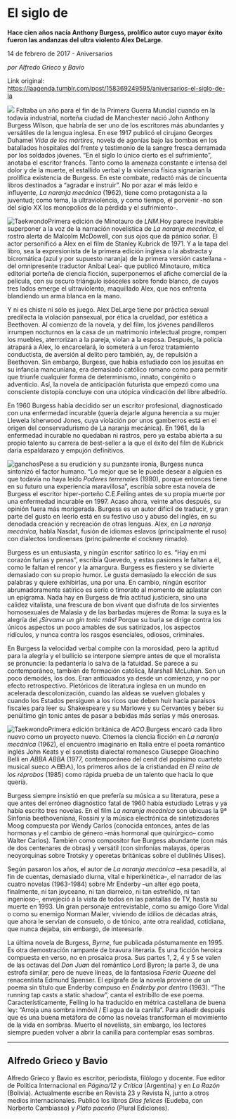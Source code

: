 # El siglo de

**Hace cien años nacía Anthony Burgess, prolífico autor cuyo mayor éxito fueron las andanzas del ultra violento Alex DeLarge.**

14 de febrero de 2017 - Aniversarios

_por Alfredo Grieco y Bavio_

Link original: https://laagenda.tumblr.com/post/158369249595/aniversarios-el-siglo-de-la

![](https://64.media.tumblr.com/35c1201676e9a6812f084313f7be9f6a/tumblr_inline_pk0w662DSV1t6q87u_500.jpg)
Faltaba un año para el fin de la Primera Guerra Mundial cuando en la todavía industrial, norteña ciudad de Manchester nació John Anthony Burgess Wilson, que habría de ser uno de los escritores más abundantes y versátiles de la lengua inglesa. En ese 1917 publicó el cirujano Georges Duhamel *Vida de los mártires*, novela de agonías bajo las bombas en los batallados hospitales del frente y testimonio de la sangre fresca derramada por los soldados jóvenes. “En el siglo lo único cierto es el sufrimiento”, anotaba el escritor francés. Tanto como la amenaza constante e intensa del dolor y de la muerte, el estallido verbal y la violencia física signarían la prolífica existencia de Burgess. En este combate, redactó más de cincuenta libros destinados a “agradar e instruir”. No por azar el más leído e influyente, *La naranja mecánica* (1962), tiene como protagonista a la juventud; como tema, la ultraviolencia, y como tiempo, el porvenir -no son del siglo XX los monopolios de la pérdida y el sufrimiento-. 

![Taekwondo](https://64.media.tumblr.com/ccd3f2c9f00c243412aa5ea5036cc04b/tumblr_inline_pk0w66FbTl1t6q87u_400.jpg)Primera edición de Minotauro de *LNM*.Hoy parece inevitable superponer a la voz de la narración novelística de *La naranja mecánica*, el rostro alerta de Malcolm McDowell, con sus ojos que da pánico soñar. El actor personificó a Alex en el film de Stanley Kubrick de 1971. Y a la tapa del libro, sea la expresionista de la primera edición inglesa o la abstracta y bicromática (azul y por supuesto naranja) de la primera versión castellana -del omnipresente traductor Aníbal Leal- que publicó Minotauro, mítica editorial porteña de ciencia ficción, superponemos el afiche comercial de la película, con su oscuro triángulo isósceles sobre fondo blanco, de cuyos tres lados emerge el ultraviolento, maquillado Alex, que nos enfrenta blandiendo un arma blanca en la mano. 

Y ni es chiste ni sólo es juego. Alex DeLarge tiene por práctica sexual predilecta la violación pansexual, por ética la crueldad, por estética a Beethoven. Al comienzo de la novela, y del film, los jóvenes pandilleros irrumpen nocturnos en la casa de un matrimonio intelectual progre, rompen los muebles, aterrorizan a la pareja, violan a la esposa. Después, la policía atrapará a Alex, lo encarcelará, lo someterá a un feroz tratamiento conductista, de aversión al delito pero también, ay, de repulsión a Beethoven. Sin embargo, Burgess, que había estudiado con los jesuitas en su infancia mancuniana, era demasiado católico romano como para permitir que triunfe cualquier forma de determinismo, innato, congénito o adventicio. Así, la novela de anticipación futurista que empezó como una consciente distopía concluye con una utópica vindicación del libre albedrío. 

En 1960 Burgess había decidido ser un escritor profesional, diagnosticado con una enfermedad incurable (quería dejarle alguna herencia a su mujer Llewela Isherwood Jones, cuya violación por unos gamberros está en el origen del conservadurismo de La naranja mecánica). En 1961, de la enfermedad incurable no quedaban ni rastros, pero ya estaba abierta a su propio talento su carrera de best-seller a la que el éxito del film de Kubrick daría espaldarazo y empujón definitivos. 

![ganchos](https://64.media.tumblr.com/35c1201676e9a6812f084313f7be9f6a/tumblr_inline_pk0w662DSV1t6q87u_500.jpg)Pese a su erudición y su punzante ironía, Burgess nunca sintonizó el factor humano.
 “Lo mejor que se le puede desear a alguien es que todavía no haya leído *Poderes terrenales* (1980), porque entonces tiene en su futuro una experiencia maravillosa”, escribía sobre esta novela de Burgess el escritor hiper-porteño C.E.Feiling antes de su propia muerte por una enfermedad incurable en 1997. Acaso ahora, veinte años después, su opinión fuera más morigerada. Burgess es un autor difícil de traducir, y gran parte del gusto en leerlo está en su festivo uso y abuso del inglés, en su denodada creación y recreación de otras lenguas. Alex, en *La naranja mecánica*, habla Nasdat, fusión de idiomas eslavos (principalmente el ruso) con dialectos londinenses (principalmente el cockney rimado).

Burgess es un entusiasta, y ningún escritor satírico lo es. “Hay en mi corazón furias y penas”, escribía Quevedo, y estas pasiones le faltan a él, como le faltan el rencor y la amargura. Burgess es fiestero y se divierte demasiado con su propio humor. Le gusta demasiado la elección de sus palabras y quiere exhibirlas, una por una. En cambio, ningún escritor abrumadoramente satírico es serio o timorato al momento de aplastar con un epigrama. Nada hay en Burgess de fría actitud justiciera, sino una calidez vitalista, una frescura de bon vivant que disfruta de los sirvientes homosexuales de Malasia y de las barbadas mujeres de Roma: la suya es la alegría del *¡Sírvame un gin tonic más!* Porque su burla se dirige contra los únicos aspectos un poco amables de sus satirizados, los aspectos ridículos, y nunca contra los rasgos esenciales, odiosos, criminales. 

En Burgess la velocidad verbal compite con la morosidad, pero la aptitud para la alegría y el bullicio se interpone siempre antes de que el moralista se pronuncie: la pedantería lo salva de la fatuidad. Se parece a su contemporáneo, también de formación católica, Marshall McLuhan. Son un poco demodés, los dos. Eran anticuados ya desde un comienzo, y no por efecto retrospectivo. Pletóricos de literatura inglesa en un mundo en acelerada descolonización, cuando las aldeas se vuelven globales y cuando los Estados persiguen a los ricos que deben huir hacia paraísos fiscales para leer su Shakespeare y su Marlowe y su Cervantes y beber su penúltimo gin tonic antes de pasar a bebidas más serias y más onerosas. 

![Taekwondo](https://64.media.tumblr.com/e229667e059fdb25d7a578902cdd5602/tumblr_inline_pk0w67Zdpz1t6q87u_400.jpg)Primera edición británica de *ACO*.Burgess encaró cada libro nuevo como un proyecto nuevo. Citemos la ciencia ficción en *La naranja mecánica* (1962), el encuentro imaginario en Italia entre el poeta romántico inglés John Keats y el sonetista dialectal romanesco Giuseppe Gioachino Belli en *ABBA ABBA* (1977, contemporáneo del cenit del popísimo cuarteto musical sueco ᗅᗺᗷᗅ), los primeros años de la cristiandad en *El reino de los réprobos* (1985) como rápida prueba de un talento que hacía lo que quería. 

Burgess siempre insistió en que prefería su música a su literatura, pese a que antes del erróneo diagnóstico fatal de 1960 había estudiado Letras y ya había escrito tres novelas. En el film *La naranja mecánica* son ubicuas la 9ª Sinfonía beethoveniana, Rossini y la música electrónica de sintetizadores Moog compuesta por Wendy Carlos (conocida entonces, antes de las hormonas y el cambio de género –más hormonal que quirúrgico– como Walter Carlos). También como compositor fue Burgess abundante (con más de dos centenares de obras) y versátil (con sinfonías malayas, óperas neoyorquinas sobre Trotsky y operetas británicas sobre el dublinés Ulises). 

Según pasaron los años, el autor de *La naranja mecánica* –esa pesadilla, al fin de cuentas, demasiado diurna, vital e hiperkinética–, el narrador de las cuatro novelas (1963-1984) sobre Mr Enderby –un alter ego poeta, finalmente, ni tan joyceano, ni tan diarreico, ni tan estreñido, ni tan ingenioso–, envejeció a la vista de todos en las pantallas de TV, hasta su muerte en 1993. Un gran personaje entrevistable, como su amigo Gore Vidal o como su enemigo Norman Mailer, viviendo de idilios de décadas atrás, que ahora le servían de consuelo, o de tónico, ante otra realidad, cotidiana, que nunca dejaba, sin embargo, de interesarle. 

La última novela de Burgess, *Byrne*, fue publicada póstumamente en 1995. Es otra demostración rampante de bravura literaria. Es una ficción heroica compuesta en verso, no en prosaica prosa. Sus partes 1, 2, 4 y 5 se valen de las octavas del *Don Juan* del romántico Lord Byron; la parte 3, de una estrofa similar, pero de nueve líneas, de la fantasiosa *Faerie Queene* del renacentista Edmund Spenser. El epígrafe de la novela proviene de un poema sin título que Enderby compuso en *Enderby por dentro* (1963). “The running tap casts a static shadow”, canta el estribillo de ese poema. Característicamente, Feiling lo ha traducido en métrica castellana de buena ley: “Arroja una sombra inmóvil / El agua de la canilla”. Para añadir después que es una buena metáfora de cómo las novelas transforman el movimiento de la vida en sombras. Muerto el novelista, sin embargo, los lectores siempre pueden volver a abrir la canilla para contemplar esas sombras.

  




---

Alfredo Grieco y Bavio
----------------------

 Alfredo Grieco y Bavio es escritor, periodista, filólogo y docente. Fue editor de Política Internacional en *Página/12* y *Crítica* (Argentina) y en *La Razón* (Bolivia). Actualmente escribe en Revista 23 y Revista Ñ, junto a otros medios internacionales. Publicó los libros *Días felices* (Eudeba, con Norberto Cambiasso) y *Plato paceño* (Plural Ediciones).

